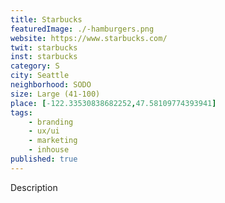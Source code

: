 ```yaml
---
title: Starbucks
featuredImage: ./-hamburgers.png
website: https://www.starbucks.com/
twit: starbucks
inst: starbucks
category: S
city: Seattle
neighborhood: SODO
size: Large (41-100)
place: [-122.33530838682252,47.58109774393941]
tags:
    - branding
    - ux/ui
    - marketing
    - inhouse
published: true
---
```


Description
